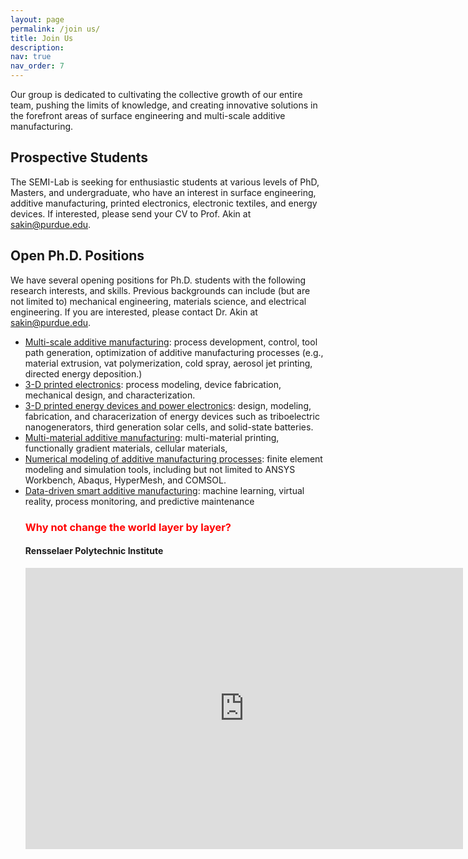 ```yaml
---
layout: page
permalink: /join us/
title: Join Us
description: 
nav: true
nav_order: 7
---
```


  Our group is dedicated to cultivating the collective growth of our entire team, pushing the limits of knowledge, and creating innovative solutions in the forefront areas of surface engineering and multi-scale additive manufacturing. 
  
## Prospective Students

The SEMI-Lab is seeking for enthusiastic students at various levels of PhD, Masters, and undergraduate, who have an interest in surface engineering, additive manufacturing, printed electronics, electronic textiles, and energy devices. If interested, please send your CV to Prof. Akin at <a href="mailto:sakine@purdue.edu">sakin@purdue.edu</a>. 

## Open Ph.D. Positions

We have several opening positions for Ph.D. students with the following research interests, and skills. Previous backgrounds can include (but are not limited to) mechanical engineering, materials science, and electrical engineering. If you are interested, please contact Dr. Akin at <a href="mailto:sakine@purdue.edu">sakin@purdue.edu</a>.

<ul>
<li> <u> Multi-scale additive manufacturing</u>: process development, control, tool path generation, optimization of additive manufacturing processes (e.g., material extrusion, vat polymerization, cold spray, aerosol jet printing, directed energy deposition.) </li>

<li> <u> 3-D printed electronics</u>: process modeling, device fabrication, mechanical design, and characterization. 
  </li>
  
<li> <u> 3-D printed energy devices and power electronics</u>: design, modeling, fabrication, and characerization of energy devices such as triboelectric nanogenerators, third generation solar cells, and solid-state batteries.
  </li>
<li> <u> Multi-material additive manufacturing</u>: multi-material printing, functionally gradient materials, cellular materials,   </li>

<li> <u> Numerical modeling of additive manufacturing processes</u>: finite element modeling and simulation tools, including but not limited to ANSYS Workbench, Abaqus, HyperMesh, and COMSOL. </li>

<li> <u> Data-driven smart additive manufacturing</u>: machine learning, virtual reality, process monitoring, and predictive maintenance  </li> 

### <p style="color: red;">Why not change the world layer by layer?</p>

#### Rensselaer Polytechnic Institute

<p><iframe src="https://www.google.com/maps/embed?pb=!1m18!1m12!1m3!1d2930.776523035785!2d-73.68286802402913!3d42.729620571161036!2m3!1f0!2f0!3f0!3m2!1i1024!2i768!4f13.1!3m3!1m2!1s0x89de0fa08064a661%3A0x9988e3fc27d910a9!2sDepartment%20of%20Mechanical%2C%20Aerospace%2C%20and%20Nuclear%20Engineering!5e0!3m2!1sen!2sus!4v1696722460555!5m2!1sen!2sus" width="700" height="450" style="border:0;" allowfullscreen="" loading="lazy" referrerpolicy="no-referrer-when-downgrade"></iframe> </p>
